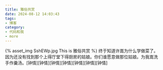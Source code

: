```yaml
---
title: 雅俗共赏
date: 2024-08-12 14:03:43
tags:
- 博客
category:
- 代码和我
- more
---
```

{% asset_img SshEWp.jpg This is 雅俗共赏 %}
终于知道许嵩为什么学做菜了。因为还没有找到那个上得厅堂下得厨房的姑娘。你们谁愿意做那位姑娘。为我嵩洗手作羹汤。[钟情][钟情][钟情][钟情][钟情][钟情][钟情]